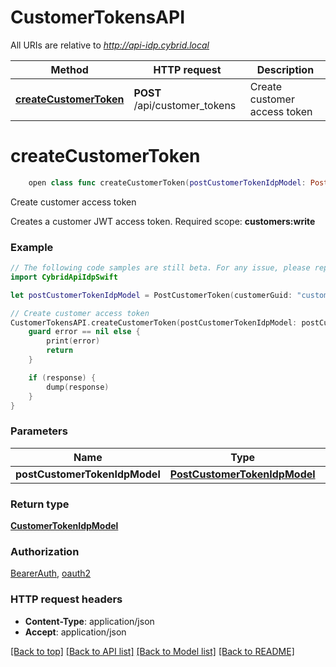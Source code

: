# CustomerTokensAPI

All URIs are relative to *http://api-idp.cybrid.local*

Method | HTTP request | Description
------------- | ------------- | -------------
[**createCustomerToken**](CustomerTokensAPI.md#createcustomertoken) | **POST** /api/customer_tokens | Create customer access token


# **createCustomerToken**
```swift
    open class func createCustomerToken(postCustomerTokenIdpModel: PostCustomerTokenIdpModel, completion: @escaping (_ data: CustomerTokenIdpModel?, _ error: Error?) -> Void)
```

Create customer access token

Creates a customer JWT access token.  Required scope: **customers:write**

### Example
```swift
// The following code samples are still beta. For any issue, please report via http://github.com/OpenAPITools/openapi-generator/issues/new
import CybridApiIdpSwift

let postCustomerTokenIdpModel = PostCustomerToken(customerGuid: "customerGuid_example", scopes: ["scopes_example"]) // PostCustomerTokenIdpModel | 

// Create customer access token
CustomerTokensAPI.createCustomerToken(postCustomerTokenIdpModel: postCustomerTokenIdpModel) { (response, error) in
    guard error == nil else {
        print(error)
        return
    }

    if (response) {
        dump(response)
    }
}
```

### Parameters

Name | Type | Description  | Notes
------------- | ------------- | ------------- | -------------
 **postCustomerTokenIdpModel** | [**PostCustomerTokenIdpModel**](PostCustomerTokenIdpModel.md) |  | 

### Return type

[**CustomerTokenIdpModel**](CustomerTokenIdpModel.md)

### Authorization

[BearerAuth](../README.md#BearerAuth), [oauth2](../README.md#oauth2)

### HTTP request headers

 - **Content-Type**: application/json
 - **Accept**: application/json

[[Back to top]](#) [[Back to API list]](../README.md#documentation-for-api-endpoints) [[Back to Model list]](../README.md#documentation-for-models) [[Back to README]](../README.md)

